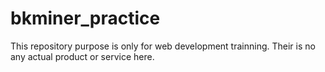 # bkminer_practice
This repository purpose is only for web development trainning.
Their is no any actual product or service here.
